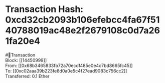 
Transaction Hash: 0xcd32cb2093b106efebcc4fa67f5140788019ac48e2f2679108c0d7a261fa20e4
====================================================================================
  
#💸Transaction  
Block: [[14450999]]  
From: [[0x68b3465833fb72a70ecdf485e0e4c7bd8665fc45]]  
To: [[0xc02aaa39b223fe8d0a0e5c4f27ead9083c756cc2]]  
Transferred: 0.1 Ether